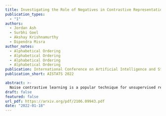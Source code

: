 ```yaml
---
title: Investigating the Role of Negatives in Contrastive Representation Learning
publication_types:
  - "1"
authors:
  - Jordan Ash
  - Surbhi Goel
  - Akshay Krishnamurthy
  - Dipendra Misra
author_notes:
  - Alphabetical Ordering
  - Alphabetical Ordering
  - Alphabetical Ordering
  - Alphabetical Ordering
publication: International Conference on Artificial Intelligence and Statistics (AISTATS) 2022
publication_short: AISTATS 2022

abstract: >-
  Noise contrastive learning is a popular technique for unsupervised representation learning. In this approach, a representation is obtained via reduction to supervised learning, where given a notion of semantic similarity, the learner tries to distinguish a similar (positive) example from a collection of random (negative) examples. The success of modern contrastive learning pipelines relies on many parameters such as the choice of data augmentation, the number of negative examples, and the batch size; however, there is limited understanding as to how these parameters interact and affect downstream performance. We focus on disambiguating the role of one of these parameters: the number of negative examples. Theoretically, we show the existence of a collision-coverage trade-off suggesting that the optimal number of negative examples should scale with the number of underlying concepts in the data. Empirically, we scrutinize the role of the number of negatives in both NLP and vision tasks. In the NLP task, we find that the results broadly agree with our theory, while our vision experiments are murkier with performance sometimes even being insensitive to the number of negatives. We discuss plausible explanations for this behavior and suggest future directions to better align theory and practice.
draft: false
featured: false
url_pdf: https://arxiv.org/pdf/2106.09943.pdf
date: "2022-01-18"
---
```

